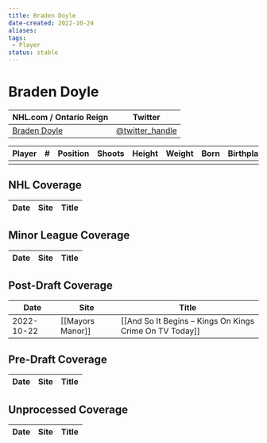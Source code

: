 ```yaml
---
title: Braden Doyle
date-created: 2022-10-24
aliases: 
tags:
 - Player
status: stable
---
```


# Braden Doyle

| NHL.com / Ontario Reign | Twitter                                 |
| ----------------------- | --------------------------------------- |
| [Braden Doyle]()           | [@twitter_handle](https://twitter.com/) | 

| Player | \#  | Position | Shoots | Height | Weight | Born | Birthplace | Draft |
| ------ | --- | -------- | ------ | ------ | ------ | ---- | ---------- | ----- |
|        |     |          |        |        |        |      |            |       |



## NHL  Coverage
| Date | Site | Title |
| ---- | ---- | ----- |



## Minor League Coverage
| Date | Site | Title |
| ---- | ---- | ----- |



## Post-Draft Coverage
| Date | Site | Title |
| ---- | ---- | ----- |
| 2022-10-22 | [[Mayors Manor]] | [[And So It Begins – Kings On Kings Crime On TV Today]]                                                                                   |



## Pre-Draft Coverage
| Date | Site | Title |
| ---- | ---- | ----- |


## Unprocessed Coverage
| Date | Site | Title |
| ---- | ---- | ----- |
